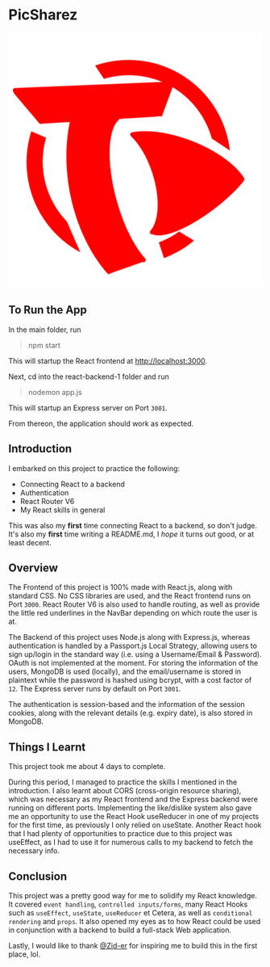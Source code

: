 # PicSharez
![PicSharez Logo](/src/images/tsuki-red.png)

## To Run the App
In the main folder, run
> npm start

This will startup the React frontend at [http://localhost:3000](http://localhost:3000).

Next, cd into the react-backend-1 folder and run
> nodemon app.js

This will startup an Express server on Port `3001`.

From thereon, the application should work as expected.

## Introduction
I embarked on this project to practice the following:

- Connecting React to a backend
- Authentication
- React Router V6
- My React skills in general


This was also my **first** time connecting React to a backend, so don't judge. It's also my **first** time writing a README.md, I *hope* it turns out good, or at least decent.

## Overview
The Frontend of this project is 100% made with React.js, along with standard CSS. No CSS libraries are used, and the React frontend runs on Port `3000`. React Router V6 is also used to handle routing, as well as provide the little red underlines in the NavBar depending on which route the user is at.

The Backend of this project uses Node.js along with Express.js, whereas authentication is handled by a Passport.js Local Strategy, allowing users to sign up/login in the standard way (i.e. using a Username/Email & Password). OAuth is not implemented at the moment. For storing the information of the users, MongoDB is used (locally), and the email/username is stored in plaintext while the password is hashed using bcrypt, with a cost factor of `12`. The Express server runs by default on Port `3001`.

The authentication is session-based and the information of the session cookies, along with the relevant details (e.g. expiry date), is also stored in MongoDB.

## Things I Learnt
This project took me about 4 days to complete. 

During this period, I managed to practice the skills I mentioned in the introduction. I  also learnt about CORS (cross-origin resource sharing), which was necessary as my React frontend and the Express backend were running on different ports. Implementing the like/dislike system also gave me an opportunity to use the React Hook useReducer in one of my projects for the first time, as previously I only relied on useState. Another React hook that I had plenty of opportunities to practice due to this project was useEffect, as I had to use it for numerous calls to my backend to fetch the necessary info.

## Conclusion
This project was a pretty good way for me to solidify my React knowledge. It covered `event handling`, `controlled inputs/forms`, many React Hooks such as `useEffect`, `useState`, `useReducer` et Cetera, as well as `conditional rendering` and `props`. It also opened my eyes as to how React could be used in conjunction with a backend to build a full-stack Web application.

Lastly, I would like to thank [@Zid-er](https://github.com/Zid-er) for inspiring me to build this in the first place, lol.
